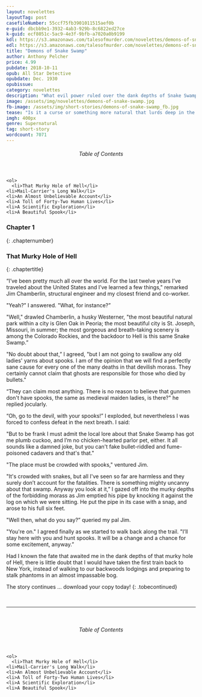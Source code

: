 ```yaml
---
layout: novelettes 
layoutTag: post
casefileNumber: 55ccf75fb3901011515aef0b
e-guid: dbcbb9e1-3932-4ab3-929b-8c6822ed27ce
k-guid: ecf8051c-5ac9-4e3f-9bfb-a7020a0b9199
kdl: https://s3.amazonaws.com/talesofmurder.com/novelettes/demons-of-snake-swamp.mobi
edl: https://s3.amazonaws.com/talesofmurder.com/novelettes/demons-of-snake-swamp.epub
title: "Demons of Snake Swamp"
author: Anthony Pelcher
price: 4.99
pubdate: 2018-10-11
opub: All Star Detective
opubdate: Dec. 1930
opubissue: 
category: novelettes 
description: "What evil power ruled over the dank depths of Snake Swamp, striking death to bird, beast and man? Whence came the beautiful spectral maiden who roamed its paths by night?"
image: /assets/img/novelettes/demons-of-snake-swamp.jpg
fb-image: /assets/img/short-stories/demons-of-snake-swamp_fb.jpg
tease: "Is it a curse or something more natural that lurds deep in the Appalacian Mountains, killing and dismembering all who enter Snake Swamp? Find out in DEMONS OF SNAKE SWAMP!!"
imgh: 400px
genre: Supernatural
tag: short-story
wordcount: 7071
---
```


<div class="lp__toc">
	<header>
		<h6>Table of Contents</h6>
	</header>
	
	<ol>
	  <li>That Murky Hole of Hell</li>
    <li>Mail-Carrier's Long Walk</li>
    <li>An Almost Unbelievable Account</li>
    <li>A Toll of Forty-Two Human Lives</li>
    <li>A Scientific Exploration</li>
    <li>A Beautiful Spook</li>
  </ol>
</div> <!-- table-of-contents -->

### Chapter 1
{: .chapternumber}

### That Murky Hole of Hell
{: .chaptertitle}

“I’ve been pretty much all over the world. For the last twelve years I’ve traveled about the United States and I’ve learned a few things," remarked Jim Chamberlin, structural engineer and my closest friend and co-worker.

"Yeah?” I answered. "What, for instance?”

"Well," drawled Chamberlin, a husky Westerner, "the most beautiful natural park within a city is Glen Oak in Peoria; the most beautiful city is St. Joseph, Missouri, in summer; the most gorgeous and breath-taking scenery is among the Colorado Rockies, and the backdoor to Hell is this same Snake Swamp.”

"No doubt about that,” I agreed, "but I am not going to swallow any old ladies' yarns about spooks. I am of the opinion that we will find a perfectly sane cause for every one of the many deaths in that devilish morass. They certainly cannot claim that ghosts are responsible for those who died by bullets."

“They can claim most anything. There is no reason to believe that gunmen don't have spooks, the same as medieval maiden ladies, is there?" he replied jocularly.

“Oh, go to the devil, with your spooks!” I exploded, but nevertheless I was forced to confess defeat in the next breath. I said:

"But to be frank I must admit the local lore about that Snake Swamp has got me plumb cuckoo, and I’m no chicken-hearted parlor pet, either. It all sounds like a damned joke, but you can't fake bullet-riddled and fume-poisoned cadavers and that's that."

"The place must be crowded with spooks," ventured Jim.

"It's crowded with snakes, but all I've seen so far are harmless and they surely don’t account for the fatalities. There is something mighty uncanny about that swamp. Anyway you look at it,” I gazed off into the murky depths of the forbidding morass as Jim emptied his pipe by knocking it against the log on which we were sitting. He put the pipe in its case with a snap, and arose to his full six feet.

"Well then, what do you say?” queried my pal Jim.

"You're on." I agreed finally as we started to walk back along the trail. "I’ll stay here with you and hunt spooks. It will be a change and a chance for some excitement, anyway.”

Had I known the fate that awaited me in the dank depths of that murky hole of Hell, there is little doubt that I would have taken the first train back to New York, instead of walking to our backwoods lodgings and preparing to stalk phantoms in an almost impassable bog.

The story continues &hellip; download your copy today! 
{: .tobecontinued}

<br>
<hr>
<br>

<div class="lp__toc">
	<header>
		<h6>Table of Contents</h6>
	</header>

	<ol>
	  <li>That Murky Hole of Hell</li>
    <li>Mail-Carrier's Long Walk</li>
    <li>An Almost Unbelievable Account</li>
    <li>A Toll of Forty-Two Human Lives</li>
    <li>A Scientific Exploration</li>
    <li>A Beautiful Spook</li>
  </ol>
</div>
